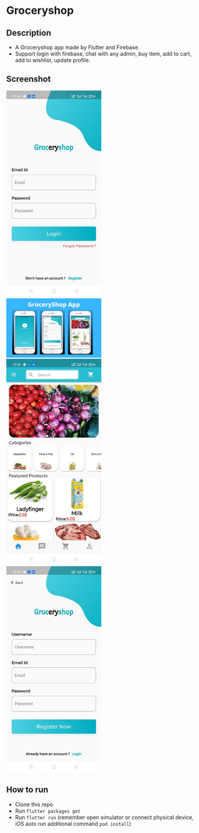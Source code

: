 # Groceryshop

## Description
* A Groceryshop app made by Flutter and Firebase.
* Support login with firebase, chat with any admin, buy item, add to cart, add to wishlist, update profile.

## Screenshot
<img src="https://raw.githubusercontent.com/Arxlan40/GroceryShop/master/screenshot/1.jpg" height="50%" width="50%">
<img src="https://raw.githubusercontent.com/Arxlan40/GroceryShop/master/screenshot/2.jpg" height="50%" width="50%">
<img src="https://raw.githubusercontent.com/Arxlan40/GroceryShop/master/screenshot/3.jpg" height="50%" width="50%">
<img src="https://raw.githubusercontent.com/Arxlan40/GroceryShop/master/screenshot/4.jpg" height="50%" width="50%">

## How to run
* Clone this repo
* Run `flutter packages get`
* Run `flutter run` (remember open simulator or connect physical device, iOS auto run additional command `pod install`)